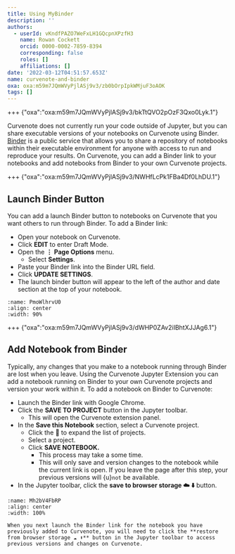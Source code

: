 ```yaml
---
title: Using MyBinder
description: ''
authors:
  - userId: vKndfPAZO7WeFxLH1GQcpnXPzfH3
    name: Rowan Cockett
    orcid: 0000-0002-7859-8394
    corresponding: false
    roles: []
    affiliations: []
date: '2022-03-12T04:51:57.653Z'
name: curvenote-and-binder
oxa: oxa:m59m7JQmWVyPjlASj9v3/zb0bOrpIpkWMjuF3oAOK
tags: []
---
```


+++ {"oxa":"oxa:m59m7JQmWVyPjlASj9v3/bkTtQVO2pOzF3Qxo0Lyk.1"}

Curvenote does not currently run your code outside of Jupyter, but you can share executable versions of your notebooks on Curvenote using Binder. [Binder](https://mybinder.org/) is a public service that allows you to share a repository of notebooks within their executable environment for anyone with access to run and reproduce your results. On Curvenote, you can add a Binder link to your notebooks and add notebooks from Binder to your own Curvenote projects.

+++ {"oxa":"oxa:m59m7JQmWVyPjlASj9v3/NWHfLcPk1FBa4Df0LhDU.1"}

## Launch Binder Button

You can add a launch Binder button to notebooks on Curvenote that you want others to run through Binder. To add a Binder link:

- Open your notebook on Curvenote.
- Click **EDIT** to enter Draft Mode.
- Open the $\mathbf{\vdots}$ **Page Options** menu.
  - Select **Settings**.
- Paste your Binder link into the Binder URL field.
- Click **UPDATE SETTINGS**.
- The launch binder button will appear to the left of the author and date section at the top of your notebook.

```{figure} images/m59m7JQmWVyPjlASj9v3-AFDkVc7PqgAdn31Yrpur-v1.gif
:name: PmoWlhrvU0
:align: center
:width: 90%
```

+++ {"oxa":"oxa:m59m7JQmWVyPjlASj9v3/dWHP0ZAv2iIBhtXJJAg6.1"}

## Add Notebook from Binder

Typically, any changes that you make to a notebook running through Binder are lost when you leave. Using the Curvenote Jupyter Extension you can add a notebook running on Binder to your own Curvenote projects and version your work within it. To add a notebook on Binder to Curvenote:

- Launch the Binder link with Google Chrome.
- Click the **SAVE TO PROJECT** button in the Jupyter toolbar.
  - This will open the Curvenote extension panel.
- In the **Save this Notebook** section, select a Curvenote project.
  - Click the 🔽 to expand the list of projects.
  - Select a project.
  - Click **SAVE NOTEBOOK.**
    - This process may take a some time.
    - This will only save and version changes to the notebook while the current link is open. If you leave the page after this step, your previous versions will {u}`not` be available.
- In the Jupyter toolbar, click the **save to browser storage ☁️ ⬇️** button.

```{figure} images/m59m7JQmWVyPjlASj9v3-YAtwwYBQhAXQ43dV3Ijk-v1.gif
:name: Mh2bV4FbRP
:align: center
:width: 100%
```

````{danger}
When you next launch the Binder link for the notebook you have previously added to Curvenote, you will need to click the **restore from browser storage ☁️ ⬆️** button in the Jupyter toolbar to access previous versions and changes on Curvenote.

````

